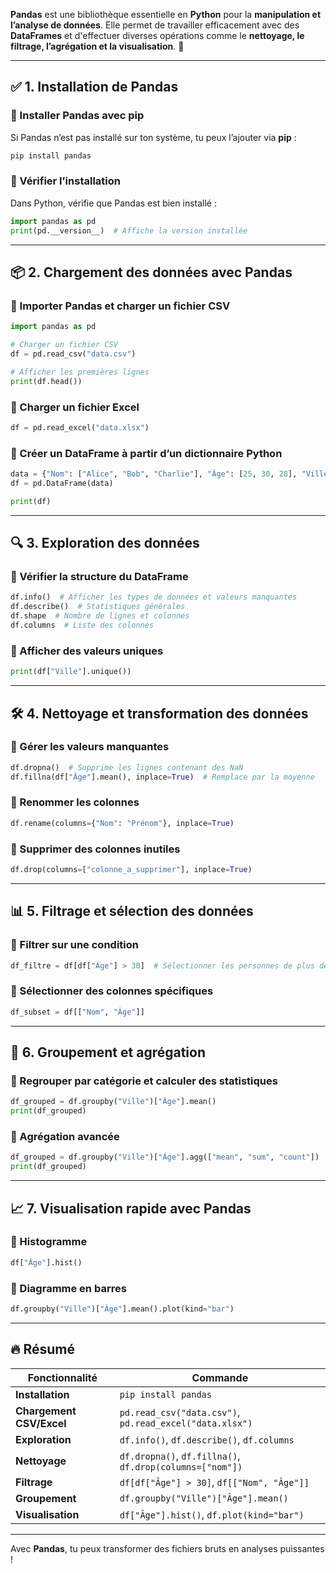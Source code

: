 **Pandas** est une bibliothèque essentielle en **Python** pour la **manipulation et l’analyse de données**. Elle permet de travailler efficacement avec des **DataFrames** et d'effectuer diverses opérations comme le **nettoyage, le filtrage, l’agrégation et la visualisation**. 🚀  

---

## ✅ **1. Installation de Pandas**  

### **🔹 Installer Pandas avec pip**
Si Pandas n’est pas installé sur ton système, tu peux l’ajouter via **pip** :  
```bash
pip install pandas
```

### **🔹 Vérifier l’installation**  
Dans Python, vérifie que Pandas est bien installé :  
```python
import pandas as pd
print(pd.__version__)  # Affiche la version installée
```

---

## 📦 **2. Chargement des données avec Pandas**  

### **🔹 Importer Pandas et charger un fichier CSV**
```python
import pandas as pd

# Charger un fichier CSV
df = pd.read_csv("data.csv")

# Afficher les premières lignes
print(df.head())
```

### **🔹 Charger un fichier Excel**
```python
df = pd.read_excel("data.xlsx")
```

### **🔹 Créer un DataFrame à partir d’un dictionnaire Python**
```python
data = {"Nom": ["Alice", "Bob", "Charlie"], "Âge": [25, 30, 28], "Ville": ["Paris", "Lyon", "Marseille"]}
df = pd.DataFrame(data)

print(df)
```

---

## 🔍 **3. Exploration des données**  

### **🔹 Vérifier la structure du DataFrame**
```python
df.info()  # Afficher les types de données et valeurs manquantes
df.describe()  # Statistiques générales
df.shape  # Nombre de lignes et colonnes
df.columns  # Liste des colonnes
```

### **🔹 Afficher des valeurs uniques**
```python
print(df["Ville"].unique())  
```

---

## 🛠️ **4. Nettoyage et transformation des données**  

### **🔹 Gérer les valeurs manquantes**
```python
df.dropna()  # Supprime les lignes contenant des NaN
df.fillna(df["Âge"].mean(), inplace=True)  # Remplace par la moyenne
```

### **🔹 Renommer les colonnes**
```python
df.rename(columns={"Nom": "Prénom"}, inplace=True)
```

### **🔹 Supprimer des colonnes inutiles**
```python
df.drop(columns=["colonne_a_supprimer"], inplace=True)
```

---

## 📊 **5. Filtrage et sélection des données**  

### **🔹 Filtrer sur une condition**
```python
df_filtre = df[df["Âge"] > 30]  # Sélectionner les personnes de plus de 30 ans
```

### **🔹 Sélectionner des colonnes spécifiques**
```python
df_subset = df[["Nom", "Âge"]]
```

---

## 🔄 **6. Groupement et agrégation**  

### **🔹 Regrouper par catégorie et calculer des statistiques**
```python
df_grouped = df.groupby("Ville")["Âge"].mean()
print(df_grouped)
```

### **🔹 Agrégation avancée**
```python
df_grouped = df.groupby("Ville")["Âge"].agg(["mean", "sum", "count"])
print(df_grouped)
```

---

## 📈 **7. Visualisation rapide avec Pandas**  

### **🔹 Histogramme**
```python
df["Âge"].hist()
```

### **🔹 Diagramme en barres**
```python
df.groupby("Ville")["Âge"].mean().plot(kind="bar")
```

---

## 🔥 **Résumé**
| **Fonctionnalité** | **Commande** |
|----------------|------------|
| **Installation** | `pip install pandas` |
| **Chargement CSV/Excel** | `pd.read_csv("data.csv")`, `pd.read_excel("data.xlsx")` |
| **Exploration** | `df.info()`, `df.describe()`, `df.columns` |
| **Nettoyage** | `df.dropna()`, `df.fillna()`, `df.drop(columns=["nom"])` |
| **Filtrage** | `df[df["Âge"] > 30]`, `df[["Nom", "Âge"]]` |
| **Groupement** | `df.groupby("Ville")["Âge"].mean()` |
| **Visualisation** | `df["Âge"].hist()`, `df.plot(kind="bar")` |

---

Avec **Pandas**, tu peux transformer des fichiers bruts en analyses puissantes ! 
